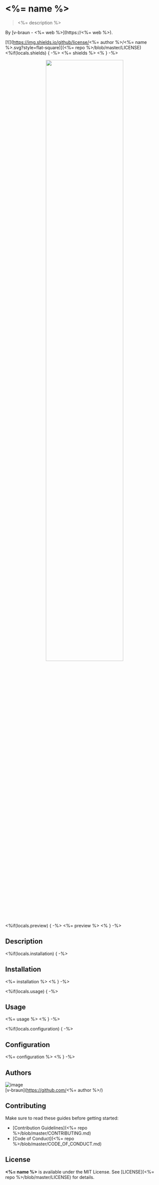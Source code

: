 # <%= name %>
> <%= description %>

By [v-braun - <%= web %>](https://<%= web %>).

[![](https://img.shields.io/github/license/<%= author %>/<%= name %>.svg?style=flat-square)](<%= repo %>/blob/master/LICENSE)
<%if(locals.shields) { -%>
<%= shields %>
<% } -%>

<p align="center">
<img width="70%" src="<%= banner %>" />
</p>

<%if(locals.preview) { -%>
<%= preview %>
<% } -%>

## Description


<%if(locals.installation) { -%>
## Installation
<%= installation %>
<% } -%>


<%if(locals.usage) { -%>
## Usage
<%= usage %>
<% } -%>

<%if(locals.configuration) { -%>
## Configuration
<%= configuration %>
<% } -%>


## Authors

![image](<%= gravatar %>)  
[v-braun](https://github.com/<%= author %>/)



## Contributing

Make sure to read these guides before getting started:
- [Contribution Guidelines](<%= repo %>/blob/master/CONTRIBUTING.md)
- [Code of Conduct](<%= repo %>/blob/master/CODE_OF_CONDUCT.md)

## License
**<%= name %>** is available under the MIT License. See [LICENSE](<%= repo %>/blob/master/LICENSE) for details.
